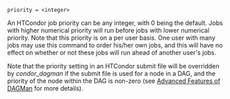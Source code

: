     priority = <integer>

An HTCondor job priority can be any integer, with 0 being the default.
Jobs with higher numerical priority will run before jobs with lower
numerical priority. Note that this priority is on a per user basis. One
user with many jobs may use this command to order his/her own jobs, and
this will have no effect on whether or not these jobs will run ahead of
another user's jobs.

Note that the priority setting in an HTCondor submit file will be
overridden by *condor_dagman* if the submit file is used for a node in a
DAG, and the priority of the node within the DAG is non-zero (see
[Advanced Features of
DAGMan](https://htcondor.readthedocs.io/en/latest//users-manual/dagman-workflows.html#advanced-features-of-dagman)
for more details).
